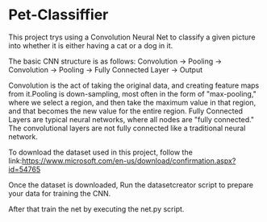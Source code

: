 # Pet-Classiffier

This project trys using a Convolution Neural Net to classify a given picture into whether it is either having a cat or a dog in it. 

The basic CNN structure is as follows: Convolution -> Pooling -> Convolution -> Pooling -> Fully Connected Layer -> Output

Convolution is the act of taking the original data, and creating feature maps from it.Pooling is down-sampling, most often in the form of "max-pooling," where we select a region, and then take the maximum value in that region, and that becomes the new value for the entire region. Fully Connected Layers are typical neural networks, where all nodes are "fully connected." The convolutional layers are not fully connected like a traditional neural network.

To download the dataset used in this project, follow the link:https://www.microsoft.com/en-us/download/confirmation.aspx?id=54765

Once the dataset is downloaded, Run the datasetcreator script to prepare your data for training the CNN.

After that train the net by executing the net.py script.

